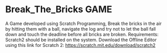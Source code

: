 # Break_The_Bricks GAME
A Game developed using Scratch Programming, Break the bricks in the air by hitting them with a ball, navigate the log and try not to let the ball fall down and touch the deadline before all bricks are broken.
Requirements:
  Scratch2 should be installed on the system.
Download the Offline Editor using this link for Scratch 2: 
  https://scratch.mit.edu/download/scratch2
